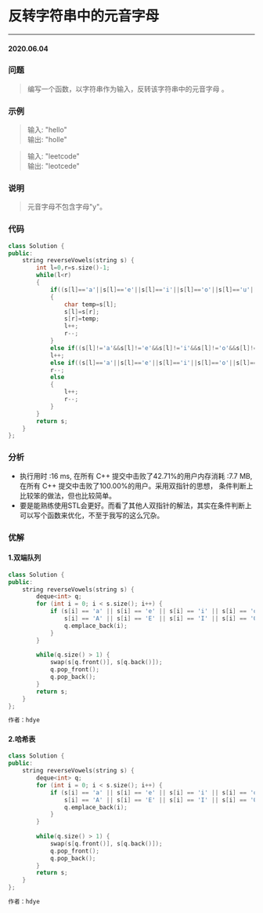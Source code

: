 # 反转字符串中的元音字母
***
#### 2020.06.04

### 问题 
>编写一个函数，以字符串作为输入，反转该字符串中的元音字母 。                        

### 示例
>输入: "hello"                              
输出: "holle"                         

>输入: "leetcode"                       
输出: "leotcede"                                     

### 说明
>元音字母不包含字母"y"。
                     
### 代码
```c++
class Solution {
public:
    string reverseVowels(string s) {
        int l=0,r=s.size()-1;
        while(l<r)
        {
            if((s[l]=='a'||s[l]=='e'||s[l]=='i'||s[l]=='o'||s[l]=='u'||s[l]=='A'||s[l]=='E'||s[l]=='I'||s[l]=='O'||s[l]=='U')&&(s[r]=='a'||s[r]=='e'||s[r]=='i'||s[r]=='o'||s[r]=='u'||s[r]=='A'||s[r]=='E'||s[r]=='I'||s[r]=='O'||s[r]=='U'))
            {
                char temp=s[l];
                s[l]=s[r];
                s[r]=temp;
                l++;
                r--;
            }
            else if((s[l]!='a'&&s[l]!='e'&&s[l]!='i'&&s[l]!='o'&&s[l]!='u'&&s[l]!='A'&&s[l]!='E'&&s[l]!='I'&&s[l]!='O'&&s[l]!='U')&&(s[r]=='a'||s[r]=='e'||s[r]=='i'||s[r]=='o'||s[r]=='u'||s[r]=='A'||s[r]=='E'||s[r]=='I'||s[r]=='O'||s[r]=='U'))
            l++;
            else if((s[l]=='a'||s[l]=='e'||s[l]=='i'||s[l]=='o'||s[l]=='u'||s[l]=='A'||s[l]=='E'||s[l]=='I'||s[l]=='O'||s[l]=='U')&&(s[r]!='a'&&s[r]!='e'&&s[r]!='i'&&s[r]!='o'&&s[r]!='u'&&s[r]!='A'&&s[r]!='E'&&s[r]!='I'&&s[r]!='O'&&s[r]!='U'))
            r--;
            else
            {
                l++;
                r--;
            }
        }
        return s;
    }
};
```

### 分析
 - 执行用时 :16 ms, 在所有 C++ 提交中击败了42.71%的用户内存消耗 :7.7 MB, 在所有 C++ 提交中击败了100.00%的用户。采用双指针的思想，
   条件判断上比较笨的做法，但也比较简单。
 - 要是能熟练使用STL会更好。而看了其他人双指针的解法，其实在条件判断上可以写个函数来优化，不至于我写的这么冗杂。
   
### 优解
#### 1.双端队列
```c++
class Solution {
public:
    string reverseVowels(string s) {
        deque<int> q;
        for (int i = 0; i < s.size(); i++) {
            if (s[i] == 'a' || s[i] == 'e' || s[i] == 'i' || s[i] == 'o' || s[i] == 'u' || 
                s[i] == 'A' || s[i] == 'E' || s[i] == 'I' || s[i] == 'O' || s[i] == 'U') {
                q.emplace_back(i);
            }
        }
        
        while(q.size() > 1) {
            swap(s[q.front()], s[q.back()]);
            q.pop_front();
            q.pop_back();
        }
        return s;
    }
};

作者：hdye
```

#### 2.哈希表
```c++
class Solution {
public:
    string reverseVowels(string s) {
        deque<int> q;
        for (int i = 0; i < s.size(); i++) {
            if (s[i] == 'a' || s[i] == 'e' || s[i] == 'i' || s[i] == 'o' || s[i] == 'u' || 
                s[i] == 'A' || s[i] == 'E' || s[i] == 'I' || s[i] == 'O' || s[i] == 'U') {
                q.emplace_back(i);
            }
        }
        
        while(q.size() > 1) {
            swap(s[q.front()], s[q.back()]);
            q.pop_front();
            q.pop_back();
        }
        return s;
    }
};

作者：hdye
